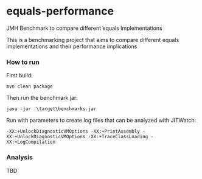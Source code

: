 # equals-performance
JMH Benchmark to compare different equals Implementations

This is a benchmarking project that aims to compare different equals implementations and their performance implications

### How to run
First build:
```
mvn clean package
```

Then run the benchmark jar:

```
java -jar .\target\benchmarks.jar
```

Run with parameters to create log files that can be analyzed with JITWatch:

```
-XX:+UnlockDiagnosticVMOptions -XX:+PrintAssembly -XX:+UnlockDiagnosticVMOptions -XX:+TraceClassLoading -XX:+LogCompilation
```

### Analysis
TBD
